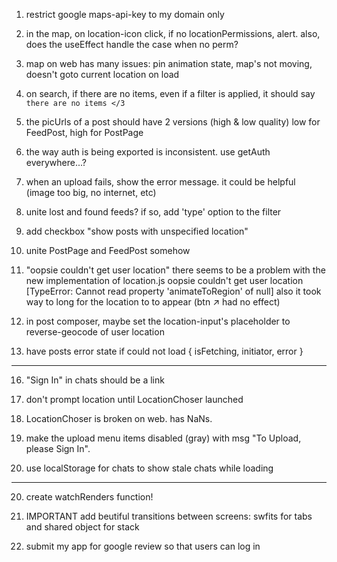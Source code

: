 1. restrict google maps-api-key to my domain only

3. in the map, on location-icon click, if no locationPermissions, alert.
   also, does the useEffect handle the case when no perm?
4. map on web has many issues: pin animation state, map's not moving, doesn't goto current location on load

5. on search, if there are no items, even if a filter is applied, 
   it should say `there are no items </3`

6. the picUrls of a post should have 2 versions (high & low quality)
   low for FeedPost, high for PostPage

7. the way auth is being exported is inconsistent. use getAuth everywhere...?

9. when an upload fails, show the error message. it could be helpful (image too big, no internet, etc)

10. unite lost and found feeds? if so, add 'type' option to the filter
11. add checkbox "show posts with unspecified location"

12. unite PostPage and FeedPost somehow

13. "oopsie couldn't get user location" there seems to be a problem with the new implementation of location.js
     oopsie couldn't get user location [TypeError: Cannot read property 'animateToRegion' of null]
     also it took way to long for the location to to appear (btn ↗️ had no effect)

14. in post composer, maybe set the location-input's placeholder to reverse-geocode of user location

15. have posts error state if could not load { isFetching, initiator, error }

---

16. "Sign In" in chats should be a link
17. don't prompt location until LocationChoser launched
18. LocationChoser is broken on web. has NaNs.

19. make the upload menu items disabled (gray) with msg "To Upload, please Sign In".

19. use localStorage for chats to show stale chats while loading
---

20. create watchRenders function!

21. IMPORTANT
add beutiful transitions between screens:
swfits for tabs and shared object for stack

22. submit my app for google review so that users can log in